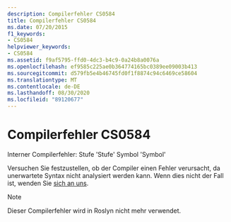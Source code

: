 ```yaml
---
description: Compilerfehler CS0584
title: Compilerfehler CS0584
ms.date: 07/20/2015
f1_keywords:
- CS0584
helpviewer_keywords:
- CS0584
ms.assetid: f9af5795-ffd0-4dc3-b4c9-0a24b8a0076a
ms.openlocfilehash: ef9585c225ae0b364774165bc0389ee09003b413
ms.sourcegitcommit: d579fb5e4b46745fd0f1f8874c94c6469ce58604
ms.translationtype: MT
ms.contentlocale: de-DE
ms.lasthandoff: 08/30/2020
ms.locfileid: "89120677"
---
```

# <a name="compiler-error-cs0584"></a>Compilerfehler CS0584

Interner Compilerfehler: Stufe 'Stufe' Symbol 'Symbol'
  
 Versuchen Sie festzustellen, ob der Compiler einen Fehler verursacht, da unerwartete Syntax nicht analysiert werden kann. Wenn dies nicht der Fall ist, wenden Sie [sich an uns](/visualstudio/ide/feedback-options).

> [!NOTE]
> Dieser Compilerfehler wird in Roslyn nicht mehr verwendet.
